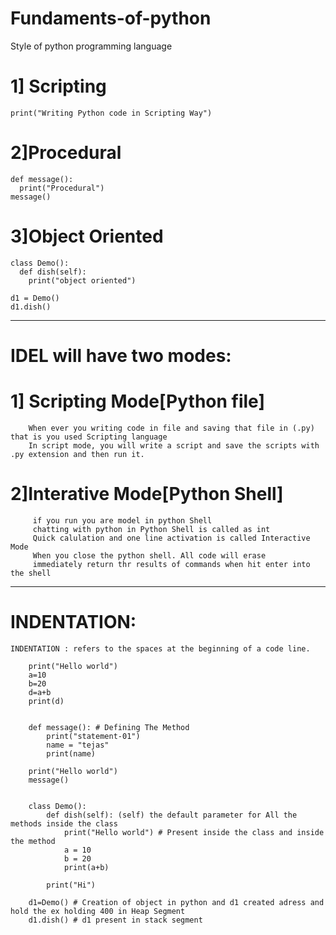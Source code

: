 # Fundaments-of-python
Style of python programming language  
# 1] Scripting  
    print("Writing Python code in Scripting Way")
    
# 2]Procedural 
    def message():
      print("Procedural")
    message()
    
 # 3]Object Oriented
    class Demo():
      def dish(self):
        print("object oriented")

    d1 = Demo()
    d1.dish()

--------------------------------------------------------------------------------------------------

# IDEL will have two modes:
#  1] Scripting Mode[Python file]
        When ever you writing code in file and saving that file in (.py) that is you used Scripting language
        In script mode, you will write a script and save the scripts with .py extension and then run it.


# 2]Interative Mode[Python Shell]
         if you run you are model in python Shell
         chatting with python in Python Shell is called as int
         Quick calulation and one line activation is called Interactive Mode 
         When you close the python shell. All code will erase
         immediately return thr results of commands when hit enter into the shell

---------------------------------------------------------------------------------------------------

# INDENTATION:
    INDENTATION : refers to the spaces at the beginning of a code line.

        print("Hello world")
        a=10
        b=20
        d=a+b
        print(d)


        def message(): # Defining The Method
            print("statement-01")
            name = "tejas"
            print(name)
        
        print("Hello world")
        message()


        class Demo():
            def dish(self): (self) the default parameter for All the methods inside the class
                print("Hello world") # Present inside the class and inside the method
                a = 10
                b = 20
                print(a+b)
        
            print("Hi")
        
        d1=Demo() # Creation of object in python and d1 created adress and hold the ex holding 400 in Heap Segment
        d1.dish() # d1 present in stack segment
         
 
